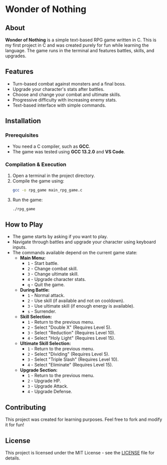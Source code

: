 # Wonder of Nothing

## About  
**Wonder of Nothing** is a simple text-based RPG game written in C. This is my first project in C and was created purely for fun while learning the language. The game runs in the terminal and features battles, skills, and upgrades.

## Features  
- Turn-based combat against monsters and a final boss.  
- Upgrade your character's stats after battles.  
- Choose and change your combat and ultimate skills.  
- Progressive difficulty with increasing enemy stats.  
- Text-based interface with simple commands.

## Installation  
### Prerequisites  
- You need a C compiler, such as **GCC**.  
- The game was tested using **GCC 13.2.0** and **VS Code**.  

### Compilation & Execution  
1. Open a terminal in the project directory.  
2. Compile the game using:  
   ```sh
   gcc -o rpg_game main_rpg_game.c
   ```
3. Run the game:  
   ```sh
   ./rpg_game
   ```

## How to Play  
- The game starts by asking if you want to play.  
- Navigate through battles and upgrade your character using keyboard inputs.  
- The commands available depend on the current game state:
  - **Main Menu:**  
    - `1` - Start battle.  
    - `2` - Change combat skill.  
    - `3` - Change ultimate skill.  
    - `4` - Upgrade character stats.  
    - `q` - Quit the game.
  - **During Battle:**  
    - `1` - Normal attack.  
    - `2` - Use skill (if available and not on cooldown).  
    - `3` - Use ultimate skill (if enough energy is available).  
    - `s` - Surrender.  
  - **Skill Selection:**  
    - `1` - Return to the previous menu.  
    - `2` - Select "Double X" (Requires Level 5).  
    - `3` - Select "Reduction" (Requires Level 10).  
    - `4` - Select "Holy Light" (Requires Level 15).  
  - **Ultimate Skill Selection:**  
    - `1` - Return to the previous menu.  
    - `2` - Select "Dividing" (Requires Level 5).  
    - `3` - Select "Triple Slash" (Requires Level 10).  
    - `4` - Select "Eliminate" (Requires Level 15).  
  - **Upgrade Section:**  
    - `1` - Return to the previous menu.  
    - `2` - Upgrade HP.  
    - `3` - Upgrade Attack.  
    - `4` - Upgrade Defense.

## Contributing  
This project was created for learning purposes. Feel free to fork and modify it for fun!

## License  
This project is licensed under the MIT License - see the [LICENSE](LICENSE) file for details.

